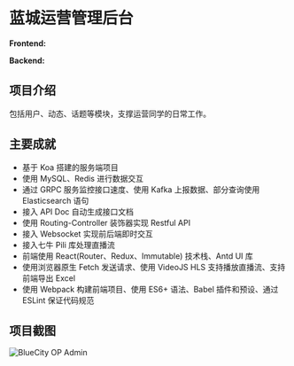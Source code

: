 # 蓝城运营管理后台

**Frontend:**
[<Badge type="tip" text="React" />](https://react.dev)
[<Badge type="tip" text="Ant Design" />](https://ant.design)
[<Badge type="tip" text="Video.JS" />](https://videojs.com)
[<Badge type="tip" text="Webpack" />](https://webpack.js.org)

**Backend:**
[<Badge type="tip" text="Node" />](https://nodejs.org)
[<Badge type="tip" text="Koa" />](https://koajs.com)
[<Badge type="tip" text="Redis" />](https://redis.io)
[<Badge type="tip" text="MySQL" />](https://www.mysql.com)
[<Badge type="tip" text="gRPC" />](https://grpc.io)
[<Badge type="tip" text="Kafka" />](https://kafka.apache.org)
[<Badge type="tip" text="Elastic Search" />](https://www.elastic.co)

## 项目介绍

包括用户、动态、话题等模块，支撑运营同学的日常工作。

## 主要成就

- 基于 Koa 搭建的服务端项目
- 使用 MySQL、Redis 进行数据交互
- 通过 GRPC 服务监控接口速度、使用 Kafka 上报数据、部分查询使用 Elasticsearch 语句
- 接入 API Doc 自动生成接口文档
- 使用 Routing-Controller 装饰器实现 Restful API
- 接入 Websocket 实现前后端即时交互
- 接入七牛 Pili 库处理直播流
- 前端使用 React(Router、Redux、Immutable) 技术栈、Antd UI 库
- 使用浏览器原生 Fetch 发送请求、使用 VideoJS HLS 支持播放直播流、支持前端导出 Excel
- 使用 Webpack 构建前端项目、使用 ES6+ 语法、Babel 插件和预设、通过 ESLint 保证代码规范

## 项目截图

![BlueCity OP Admin](/projects/bluecity/op-admin.png)
